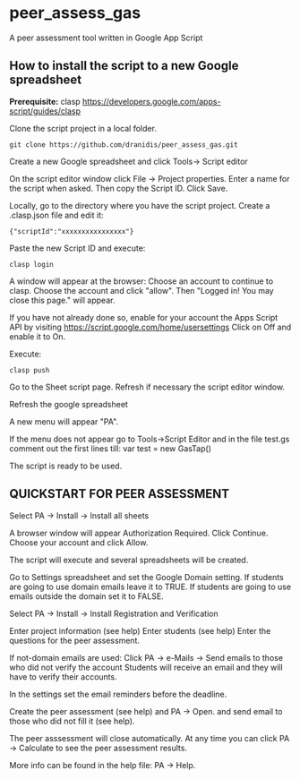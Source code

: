 # peer_assess_gas
A peer assessment tool written in Google App Script

## How to install the script to a new Google spreadsheet

**Prerequisite:** clasp https://developers.google.com/apps-script/guides/clasp

Clone the script project in a local folder.
```
git clone https://github.com/dranidis/peer_assess_gas.git
```

Create a new Google spreadsheet and click Tools-> Script editor

On the script editor window click File -> Project properties. 
Enter a name for the script when asked. 
Then copy the Script ID. Click Save.

Locally, go to the directory where you have the script project. Create a .clasp.json file and edit it:

```
{"scriptId":"xxxxxxxxxxxxxxxx"}
```

Paste the new Script ID and execute:


```
clasp login
```


A window will appear at the browser: Choose an account to continue to clasp.
Choose the account and click "allow". Then "Logged in! You may close this page." will appear.

If you have not already done so, enable for your account
the Apps Script API by visiting 
https://script.google.com/home/usersettings 
Click on Off and enable it to On.

Execute:
```
clasp push
```

Go to the Sheet script page.
Refresh if necessary the script editor window.

Refresh the google spreadsheet

A new menu will appear "PA".

If the menu does not appear go to Tools->Script Editor and in the file test.gs comment out the first lines till: var test = new GasTap()

The script is ready to be used.

## QUICKSTART FOR PEER ASSESSMENT

Select PA -> Install -> Install all sheets

A browser window will appear Authorization Required. Click Continue.
Choose your account and click Allow.

The script will execute and several spreadsheets will be created.

Go to Settings spreadsheet and set the Google Domain setting.
If students are going to use domain emails leave it to TRUE.
If students are going to use emails outside the domain set it to FALSE.

Select PA -> Install -> Install Registration and Verification 

Enter project information (see help)
Enter students (see help)
Enter the questions for the peer assessment.

If not-domain emails are used:
    Click PA -> e-Mails -> Send emails to those who did not verify the account
    Students will receive an email and they will have to verify their accounts.

In the settings set the email reminders before the deadline.

Create the peer assessment (see help) and PA -> Open.
and send email to those who did not fill it (see help).

The peer asssessment will close automatically. At any time you can click PA -> Calculate to see the peer assessment results.

More info can be found in the help file: PA -> Help.
